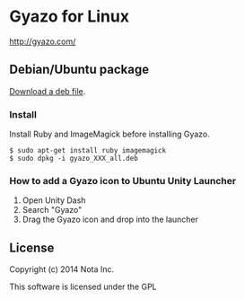 # Gyazo for Linux

http://gyazo.com/

## Debian/Ubuntu package

[Download a deb file](https://github.com/kambara/Gyazo-for-Linux/downloads).

### Install

Install Ruby and ImageMagick before installing Gyazo.

    $ sudo apt-get install ruby imagemagick
    $ sudo dpkg -i gyazo_XXX_all.deb

### How to add a Gyazo icon to Ubuntu Unity Launcher

1. Open Unity Dash
2. Search "Gyazo"
3. Drag the Gyazo icon and drop into the launcher


## License

Copyright (c) 2014 Nota Inc.

This software is licensed under the GPL
